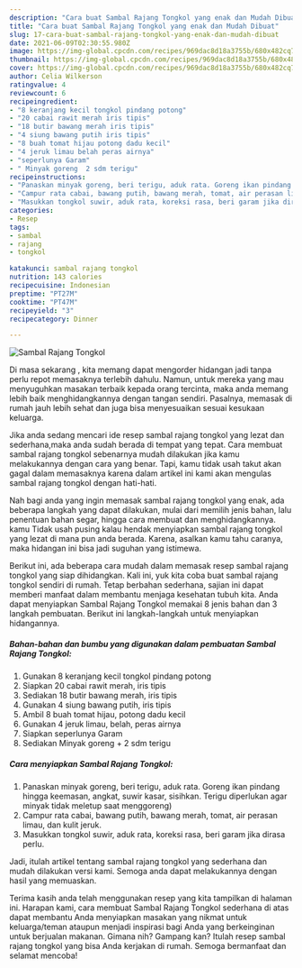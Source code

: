 ```yaml
---
description: "Cara buat Sambal Rajang Tongkol yang enak dan Mudah Dibuat"
title: "Cara buat Sambal Rajang Tongkol yang enak dan Mudah Dibuat"
slug: 17-cara-buat-sambal-rajang-tongkol-yang-enak-dan-mudah-dibuat
date: 2021-06-09T02:30:55.980Z
image: https://img-global.cpcdn.com/recipes/969dac8d18a3755b/680x482cq70/sambal-rajang-tongkol-foto-resep-utama.jpg
thumbnail: https://img-global.cpcdn.com/recipes/969dac8d18a3755b/680x482cq70/sambal-rajang-tongkol-foto-resep-utama.jpg
cover: https://img-global.cpcdn.com/recipes/969dac8d18a3755b/680x482cq70/sambal-rajang-tongkol-foto-resep-utama.jpg
author: Celia Wilkerson
ratingvalue: 4
reviewcount: 6
recipeingredient:
- "8 keranjang kecil tongkol pindang potong"
- "20 cabai rawit merah iris tipis"
- "18 butir bawang merah iris tipis"
- "4 siung bawang putih iris tipis"
- "8 buah tomat hijau potong dadu kecil"
- "4 jeruk limau belah peras airnya"
- "seperlunya Garam"
- " Minyak goreng  2 sdm terigu"
recipeinstructions:
- "Panaskan minyak goreng, beri terigu, aduk rata. Goreng ikan pindang hingga keemasan, angkat, suwir kasar, sisihkan. Terigu diperlukan agar minyak tidak meletup saat menggoreng)"
- "Campur rata cabai, bawang putih, bawang merah, tomat, air perasan limau, dan kulit jeruk."
- "Masukkan tongkol suwir, aduk rata, koreksi rasa, beri garam jika dirasa perlu."
categories:
- Resep
tags:
- sambal
- rajang
- tongkol

katakunci: sambal rajang tongkol 
nutrition: 143 calories
recipecuisine: Indonesian
preptime: "PT27M"
cooktime: "PT47M"
recipeyield: "3"
recipecategory: Dinner

---
```



![Sambal Rajang Tongkol](https://img-global.cpcdn.com/recipes/969dac8d18a3755b/680x482cq70/sambal-rajang-tongkol-foto-resep-utama.jpg)

Di masa  sekarang , kita memang dapat mengorder hidangan jadi tanpa perlu repot memasaknya terlebih dahulu. Namun, untuk mereka yang mau menyuguhkan masakan terbaik kepada orang tercinta, maka anda memang lebih baik menghidangkannya dengan tangan sendiri. Pasalnya, memasak di rumah jauh lebih sehat dan juga bisa menyesuaikan sesuai kesukaan keluarga.

Jika anda sedang mencari ide resep sambal rajang tongkol yang lezat dan sederhana,maka anda sudah berada di tempat yang tepat. Cara membuat sambal rajang tongkol  sebenarnya mudah dilakukan jika kamu melakukannya dengan cara yang benar. Tapi, kamu tidak usah takut akan gagal dalam memasaknya 
karena dalam artikel ini kami akan mengulas sambal rajang tongkol dengan hati-hati.  



Nah bagi anda yang ingin memasak sambal rajang tongkol yang enak, ada beberapa langkah yang dapat dilakukan, mulai dari memilih jenis bahan, lalu penentuan bahan segar, hingga cara membuat dan menghidangkannya. kamu Tidak usah pusing kalau hendak menyiapkan sambal rajang tongkol yang lezat di mana pun anda berada. Karena, asalkan kamu  tahu caranya, maka hidangan ini bisa jadi suguhan yang istimewa.

Berikut ini, ada beberapa cara mudah dalam memasak resep sambal rajang tongkol yang siap dihidangkan. Kali ini, yuk kita coba buat sambal rajang tongkol sendiri di rumah. Tetap berbahan sederhana, sajian ini dapat memberi manfaat dalam membantu menjaga kesehatan tubuh kita. Anda dapat menyiapkan Sambal Rajang Tongkol memakai 8 jenis bahan dan 3 langkah pembuatan. Berikut ini langkah-langkah untuk menyiapkan hidangannya.

<!--inarticleads1-->

##### Bahan-bahan dan bumbu yang digunakan dalam pembuatan Sambal Rajang Tongkol:

1. Gunakan 8 keranjang kecil tongkol pindang potong
1. Siapkan 20 cabai rawit merah, iris tipis
1. Sediakan 18 butir bawang merah, iris tipis
1. Gunakan 4 siung bawang putih, iris tipis
1. Ambil 8 buah tomat hijau, potong dadu kecil
1. Gunakan 4 jeruk limau, belah, peras airnya
1. Siapkan seperlunya Garam
1. Sediakan  Minyak goreng + 2 sdm terigu




<!--inarticleads2-->

##### Cara menyiapkan Sambal Rajang Tongkol:

1. Panaskan minyak goreng, beri terigu, aduk rata. Goreng ikan pindang hingga keemasan, angkat, suwir kasar, sisihkan. Terigu diperlukan agar minyak tidak meletup saat menggoreng)
1. Campur rata cabai, bawang putih, bawang merah, tomat, air perasan limau, dan kulit jeruk.
1. Masukkan tongkol suwir, aduk rata, koreksi rasa, beri garam jika dirasa perlu.




Jadi, itulah artikel tentang  sambal rajang tongkol  yang sederhana dan mudah dilakukan versi kami. Semoga anda dapat melakukannya dengan hasil yang memuaskan. 

Terima kasih anda telah menggunakan resep yang kita tampilkan di halaman ini. Harapan kami, cara membuat  Sambal Rajang Tongkol sederhana di atas dapat membantu Anda menyiapkan masakan yang nikmat untuk keluarga/teman ataupun menjadi inspirasi bagi Anda yang berkeinginan untuk berjualan makanan. Gimana nih? Gampang kan? Itulah resep sambal rajang tongkol yang bisa Anda kerjakan di rumah. Semoga bermanfaat dan selamat mencoba!

